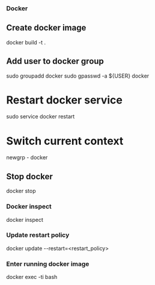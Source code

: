 ### Docker
## Create docker image
docker build -t <Name> .
## Add user to docker group
sudo groupadd docker
sudo gpasswd -a ${USER} docker
# Restart docker service
sudo service docker restart
# Switch current context
newgrp - docker
## Stop docker
docker stop <container>

### Docker inspect

docker inspect <container>

### Update restart policy

docker update --restart=<restart_policy> <container>

### Enter running docker image

docker exec -ti <CONTAINER> bash